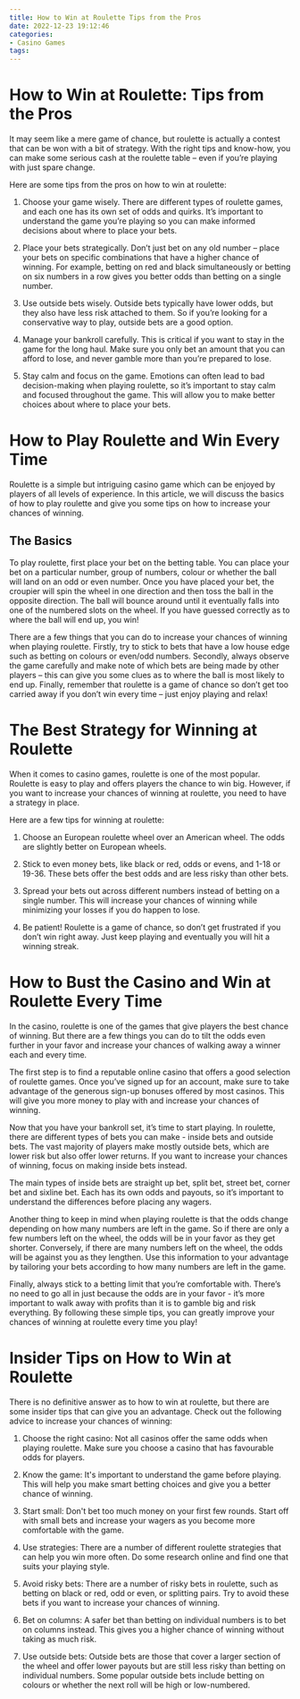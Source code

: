 ```yaml
---
title: How to Win at Roulette Tips from the Pros 
date: 2022-12-23 19:12:46
categories:
- Casino Games
tags:
---
```



#  How to Win at Roulette: Tips from the Pros 

It may seem like a mere game of chance, but roulette is actually a contest that can be won with a bit of strategy. With the right tips and know-how, you can make some serious cash at the roulette table – even if you’re playing with just spare change.

Here are some tips from the pros on how to win at roulette: 

1. Choose your game wisely. There are different types of roulette games, and each one has its own set of odds and quirks. It’s important to understand the game you’re playing so you can make informed decisions about where to place your bets. 

2. Place your bets strategically. Don’t just bet on any old number – place your bets on specific combinations that have a higher chance of winning. For example, betting on red and black simultaneously or betting on six numbers in a row gives you better odds than betting on a single number. 

3. Use outside bets wisely. Outside bets typically have lower odds, but they also have less risk attached to them. So if you’re looking for a conservative way to play, outside bets are a good option. 

4. Manage your bankroll carefully. This is critical if you want to stay in the game for the long haul. Make sure you only bet an amount that you can afford to lose, and never gamble more than you’re prepared to lose. 

5. Stay calm and focus on the game. Emotions can often lead to bad decision-making when playing roulette, so it’s important to stay calm and focused throughout the game. This will allow you to make better choices about where to place your bets.

#  How to Play Roulette and Win Every Time 

Roulette is a simple but intriguing casino game which can be enjoyed by players of all levels of experience. In this article, we will discuss the basics of how to play roulette and give you some tips on how to increase your chances of winning.

## The Basics 

To play roulette, first place your bet on the betting table. You can place your bet on a particular number, group of numbers, colour or whether the ball will land on an odd or even number. Once you have placed your bet, the croupier will spin the wheel in one direction and then toss the ball in the opposite direction. The ball will bounce around until it eventually falls into one of the numbered slots on the wheel. If you have guessed correctly as to where the ball will end up, you win!

There are a few things that you can do to increase your chances of winning when playing roulette. Firstly, try to stick to bets that have a low house edge such as betting on colours or even/odd numbers. Secondly, always observe the game carefully and make note of which bets are being made by other players – this can give you some clues as to where the ball is most likely to end up. Finally, remember that roulette is a game of chance so don’t get too carried away if you don’t win every time – just enjoy playing and relax!

#  The Best Strategy for Winning at Roulette 

When it comes to casino games, roulette is one of the most popular. Roulette is easy to play and offers players the chance to win big. However, if you want to increase your chances of winning at roulette, you need to have a strategy in place.

Here are a few tips for winning at roulette:

1. Choose an European roulette wheel over an American wheel. The odds are slightly better on European wheels.

2. Stick to even money bets, like black or red, odds or evens, and 1-18 or 19-36. These bets offer the best odds and are less risky than other bets.

3. Spread your bets out across different numbers instead of betting on a single number. This will increase your chances of winning while minimizing your losses if you do happen to lose.

4. Be patient! Roulette is a game of chance, so don’t get frustrated if you don’t win right away. Just keep playing and eventually you will hit a winning streak.

#  How to Bust the Casino and Win at Roulette Every Time 

In the casino, roulette is one of the games that give players the best chance of winning. But there are a few things you can do to tilt the odds even further in your favor and increase your chances of walking away a winner each and every time.

The first step is to find a reputable online casino that offers a good selection of roulette games. Once you’ve signed up for an account, make sure to take advantage of the generous sign-up bonuses offered by most casinos. This will give you more money to play with and increase your chances of winning.

Now that you have your bankroll set, it’s time to start playing. In roulette, there are different types of bets you can make - inside bets and outside bets. The vast majority of players make mostly outside bets, which are lower risk but also offer lower returns. If you want to increase your chances of winning, focus on making inside bets instead.

The main types of inside bets are straight up bet, split bet, street bet, corner bet and sixline bet. Each has its own odds and payouts, so it’s important to understand the differences before placing any wagers.

Another thing to keep in mind when playing roulette is that the odds change depending on how many numbers are left in the game. So if there are only a few numbers left on the wheel, the odds will be in your favor as they get shorter. Conversely, if there are many numbers left on the wheel, the odds will be against you as they lengthen. Use this information to your advantage by tailoring your bets according to how many numbers are left in the game.

Finally, always stick to a betting limit that you’re comfortable with. There’s no need to go all in just because the odds are in your favor - it’s more important to walk away with profits than it is to gamble big and risk everything. By following these simple tips, you can greatly improve your chances of winning at roulette every time you play!

#  Insider Tips on How to Win at Roulette

There is no definitive answer as to how to win at roulette, but there are some insider tips that can give you an advantage. Check out the following advice to increase your chances of winning:

1. Choose the right casino: Not all casinos offer the same odds when playing roulette. Make sure you choose a casino that has favourable odds for players.

2. Know the game: It's important to understand the game before playing. This will help you make smart betting choices and give you a better chance of winning.

3. Start small: Don't bet too much money on your first few rounds. Start off with small bets and increase your wagers as you become more comfortable with the game.

4. Use strategies: There are a number of different roulette strategies that can help you win more often. Do some research online and find one that suits your playing style.

5. Avoid risky bets: There are a number of risky bets in roulette, such as betting on black or red, odd or even, or splitting pairs. Try to avoid these bets if you want to increase your chances of winning.

6. Bet on columns: A safer bet than betting on individual numbers is to bet on columns instead. This gives you a higher chance of winning without taking as much risk.

7. Use outside bets: Outside bets are those that cover a larger section of the wheel and offer lower payouts but are still less risky than betting on individual numbers. Some popular outside bets include betting on colours or whether the next roll will be high or low-numbered.